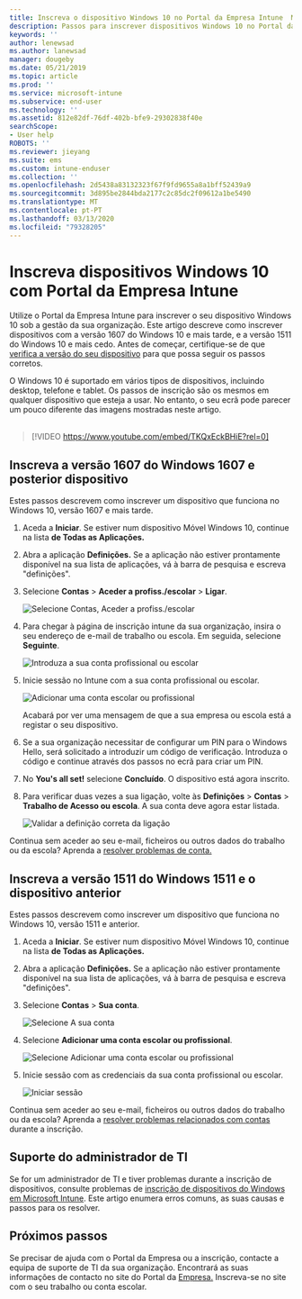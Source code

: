 ```yaml
---
title: Inscreva o dispositivo Windows 10 no Portal da Empresa Intune  Microsoft Docs
description: Passos para inscrever dispositivos Windows 10 no Portal da Empresa Intune
keywords: ''
author: lenewsad
ms.author: lanewsad
manager: dougeby
ms.date: 05/21/2019
ms.topic: article
ms.prod: ''
ms.service: microsoft-intune
ms.subservice: end-user
ms.technology: ''
ms.assetid: 812e82df-76df-402b-bfe9-29302838f40e
searchScope:
- User help
ROBOTS: ''
ms.reviewer: jieyang
ms.suite: ems
ms.custom: intune-enduser
ms.collection: ''
ms.openlocfilehash: 2d5438a83132323f67f9fd9655a8a1bff52439a9
ms.sourcegitcommit: 3d895be2844bda2177c2c85dc2f09612a1be5490
ms.translationtype: MT
ms.contentlocale: pt-PT
ms.lasthandoff: 03/13/2020
ms.locfileid: "79328205"
---
```

# <a name="enroll-windows-10-devices-with-intune-company-portal"></a>Inscreva dispositivos Windows 10 com Portal da Empresa Intune

Utilize o Portal da Empresa Intune para inscrever o seu dispositivo Windows 10 sob a gestão da sua organização. Este artigo descreve como inscrever dispositivos com a versão 1607 do Windows 10 e mais tarde, e a versão 1511 do Windows 10 e mais cedo. Antes de começar, certifique-se de que [verifica a versão do seu dispositivo](windows-enrollment-company-portal.md#find-windows-10-version-number) para que possa seguir os passos corretos.  

O Windows 10 é suportado em vários tipos de dispositivos, incluindo desktop, telefone e tablet. Os passos de inscrição são os mesmos em qualquer dispositivo que esteja a usar. No entanto, o seu ecrã pode parecer um pouco diferente das imagens mostradas neste artigo.  
</br>
> [!VIDEO https://www.youtube.com/embed/TKQxEckBHiE?rel=0]

## <a name="enroll-windows-10-version-1607-and-later-device"></a>Inscreva a versão 1607 do Windows 1607 e posterior dispositivo 
Estes passos descrevem como inscrever um dispositivo que funciona no Windows 10, versão 1607 e mais tarde.  

1. Aceda a **Iniciar**. Se estiver num dispositivo Móvel Windows 10, continue na lista **de Todas as Aplicações.**

2. Abra a aplicação **Definições.** Se a aplicação não estiver prontamente disponível na sua lista de aplicações, vá à barra de pesquisa e escreva "definições".

3. Selecione **Contas** > **Aceder a profiss./escolar** > **Ligar**.  


    ![Selecione Contas, Aceder a profiss./escolar](./media/w10-enroll-rs1-connect-to-work-or-school.png)  

4. Para chegar à página de inscrição intune da sua organização, insira o seu endereço de e-mail de trabalho ou escola. Em seguida, selecione **Seguinte**.  


   ![Introduza a sua conta profissional ou escolar](./media/w10-enroll-rs1-set-up-work-or-school-account.png)  

5. Inicie sessão no Intune com a sua conta profissional ou escolar.  


    ![Adicionar uma conta escolar ou profissional](./media/w10-enroll-rs1-enter-your-credentials.png)  

    Acabará por ver uma mensagem de que a sua empresa ou escola está a registar o seu dispositivo.

6. Se a sua organização necessitar de configurar um PIN para o Windows Hello, será solicitado a introduzir um código de verificação. Introduza o código e continue através dos passos no ecrã para criar um PIN.  

7. No **You's all set!** selecione **Concluído**. O dispositivo está agora inscrito.  

8. Para verificar duas vezes a sua ligação, volte às **Definições** > **Contas** > **Trabalho de Acesso ou escola**.  A sua conta deve agora estar listada.  


    ![Validar a definição correta da ligação](./media/w10-enroll-rs1-validate-successful-enrollment.png)  

Continua sem aceder ao seu e-mail, ficheiros ou outros dados do trabalho ou da escola? Aprenda a [resolver problemas de conta.](troubleshoot-your-windows-10-device-windows.md#troubleshooting-steps-to-follow-if-you-see-access-work-or-school)  

## <a name="enroll-windows-10-version-1511-and-earlier-device"></a>Inscreva a versão 1511 do Windows 1511 e o dispositivo anterior  
Estes passos descrevem como inscrever um dispositivo que funciona no Windows 10, versão 1511 e anterior.  

1. Aceda a **Iniciar**. Se estiver num dispositivo Móvel Windows 10, continue na lista **de Todas as Aplicações.**

2. Abra a aplicação **Definições.** Se a aplicação não estiver prontamente disponível na sua lista de aplicações, vá à barra de pesquisa e escreva "definições".

3. Selecione **Contas** > **Sua conta**.  


    ![Selecione A sua conta](./media/W10-enroll-2-accounts-your-account.png)  

5. Selecione **Adicionar uma conta escolar ou profissional**.  


    ![Selecione Adicionar uma conta escolar ou profissional](./media/w10-enroll-3-add-work-school-acct.png)  

6. Inicie sessão com as credenciais da sua conta profissional ou escolar.  


    ![Iniciar sessão](./media/W10-enroll-4-sign-in.png)  

Continua sem aceder ao seu e-mail, ficheiros ou outros dados do trabalho ou da escola? Aprenda a [resolver problemas relacionados com contas](troubleshoot-your-windows-10-device-windows.md#troubleshooting-steps-to-follow-if-you-see-your-account) durante a inscrição.  

## <a name="it-administrator-support"></a>Suporte do administrador de TI   

Se for um administrador de TI e tiver problemas durante a inscrição de dispositivos, consulte problemas de [inscrição de dispositivos do Windows em Microsoft Intune](https://support.microsoft.com/help/4469913). Este artigo enumera erros comuns, as suas causas e passos para os resolver. 

## <a name="next-steps"></a>Próximos passos  
Se precisar de ajuda com o Portal da Empresa ou a inscrição, contacte a equipa de suporte de TI da sua organização. Encontrará as suas informações de contacto no site do Portal da [Empresa.](https://go.microsoft.com/fwlink/?linkid=2010980) Inscreva-se no site com o seu trabalho ou conta escolar.  

 

